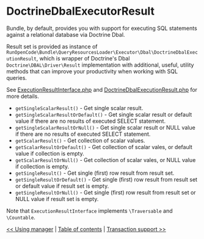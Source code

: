 # DoctrineDbalExecutorResult

Bundle, by default, provides you with support for executing SQL statements against a relational database via Doctrine
Dbal.

Result set is provided as instance of
`RunOpenCode\Bundle\QueryResourcesLoader\Executor\Dbal\DoctrineDbalExecutionResult`, which is wrapper of Doctrine's Dbal
`Doctrine\DBAL\Driver\Result` implementation with additional, useful, utility methods that can improve your productivity
when working with SQL queries.

See [ExecutionResultInterface.php](../src/RunOpenCode/Bundle/QueryResourcesLoader/Contract/ExecutionResultInterface.php)
and [DoctrineDbalExecutionResult.php](../src/RunOpenCode/Bundle/QueryResourcesLoader/Executor/Dbal/DoctrineDbalExecutionResult.php)
for more details.

- `getSingleScalarResult()` - Get single scalar result.
- `getSingleScalarResultOrDefault()` - Get single scalar result or default value if there are no results of executed
  SELECT statement.
- `getSingleScalarResultOrNull()` - Get single scalar result or NULL value if there are no results of executed SELECT
  statement.
- `getScalarResult()` - Get collection of scalar values.
- `getScalarResultOrDefault()` - Get collection of scalar vales, or default value if collection is empty.
- `getScalarResultOrNull()` - Get collection of scalar vales, or NULL value if collection is empty.
- `getSingleResult()` - Get single (first) row result from result set.
- `getSingleResultOrDefault()` - Get single (first) row result from result set or default value if result set is empty.
- `getSingleResultOrNull()` - Get single (first) row result from result set or NULL value if result set is empty.

Note that `ExecutionResultInterface` implements `\Traversable` and `\Countable`.

[<< Using manager](using-manager.md) | [Table of contents](index.md) | [Transaction support >>](transactions.md)
